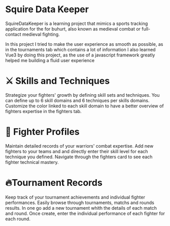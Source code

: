 # Squire Data Keeper 

SquireDataKeeper is a learning project that mimics a sports tracking application for the for buhurt, also known as medieval combat or full-contact medieval fighting.

In this project I tried to make the user experience as smooth as possible, as in the tournaments tab which contains a lot of information I also learned Vue3 by doing this project, as the use of a javascript framework greatly helped me building a fluid user experience

# ⚔️ Skills and Techniques
Strategize your fighters' growth by defining skill sets and techniques. You can define up to 6 skill domains and 6 techniques per skills domains. Customize the color linked to each skill domain to have a better overview of fighters expertise in the fighters tab.


# 👤 Fighter Profiles
Maintain detailed records of your warriors' combat expertise. Add new fighters to your teams and and directly enter their skill level for each technique you defined. Navigate through the fighters card to see each fighter technical mastery.


# 🔥Tournament Records
Keep track of your tournament achievements and individual fighter performances. Easily browse through tournaments, matchs and rounds results. In one go add a new tournament whith the details of each match and round. Once create, enter the individual performance of each fighter for each round.
